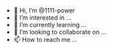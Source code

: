 - 👋 Hi, I’m @1111-power
- 👀 I’m interested in ...
- 🌱 I’m currently learning ...
- 💞️ I’m looking to collaborate on ...
- 📫 How to reach me ...

<!---
1111-power/1111-power is a ✨ special ✨ repository because its `README.md` (this file) appears on your GitHub profile.
You can click the Preview link to take a look at your changes.
--->
